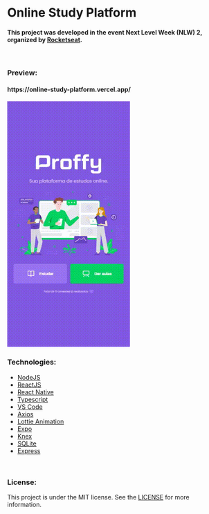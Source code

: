 <h1> Online Study Platform </h1> 

<h4> This project was developed in the event Next Level Week (NLW) 2, organized by
<a href="https://rocketseat.com.br/">Rocketseat</a>.
</h4>

<br>

<h3> Preview: </h3>
<h4>https://online-study-platform.vercel.app/</h4>
<img src="https://github.com/gabrielmaciel7/online-study-platform-nlw2/blob/master/20200912_101152.gif" />

<br>

<h3> Technologies: </h3>

<ul>
<li><a href="https://nodejs.org/">NodeJS</a></li>
<li><a href="https://pt-br.reactjs.org/">ReactJS</a></li>
<li><a href="https://reactnative.dev/">React Native</a></li>
<li><a href="https://www.typescriptlang.org/">Typescript</a></li>
<li><a href="https://code.visualstudio.com/">VS Code</a></li>
<li><a href="https://github.com/axios/axios">Axios</a></li>
<li><a href="https://www.npmjs.com/package/react-lottie">Lottie Animation</a></li>
<li><a href="https://expo.io/">Expo</a></li>
<li><a href="http://knexjs.org/">Knex</a></li>
<li><a href="https://www.sqlite.org/index.html">SQLite</a></li>
<li><a href="https://expressjs.com/pt-br/">Express</a></li>
</ul>

<br>

<h3> License: </h3>

<p>This project is under the MIT license. See the 
<a href="https://github.com/gabrielmaciel7/online-study-platform-nlw2/blob/master/LICENSE">LICENSE</a> 
for more information.</p>
